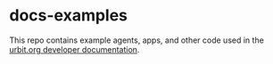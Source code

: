 # docs-examples

This repo contains example agents, apps, and other code used in the [urbit.org developer documentation](https://urbit.org/docs).
